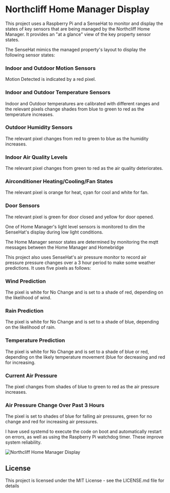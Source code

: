 # Northcliff Home Manager Display
This project uses a Raspberry Pi and a SenseHat to monitor and display the states of key sensors that are being managed by the Northcliff Home Manager. It provides an "at a glance" view of the key property sensor states.

The SenseHat mimics the managed property's layout to display the following sensor states:
### Indoor and Outdoor Motion Sensors
  Motion Detected is indicated by a red pixel.
### Indoor and Outdoor Temperature Sensors
  Indoor and Outdoor temperatures are calibrated with different ranges and the relevant pixels change shades from blue to green to red as the temperature increases.
### Outdoor Humidity Sensors
  The relevant pixel changes from red to green to blue as the humidity increases.
### Indoor Air Quality Levels
  The relevant pixel changes from green to red as the air quality deteriorates.
### Airconditioner Heating/Cooling/Fan States
  The relevant pixel is orange for heat, cyan for cool and white for fan.
### Door Sensors
The relevant pixel is green for door closed and yellow for door opened.

One of Home Manager's light level sensors is monitored to dim the SenseHat's display during low light conditions.

The Home Manager sensor states are determined by monitoring the mqtt messages between the Home Manager and Homebridge

This project also uses SenseHat's air pressure monitor to record air pressure pressure changes over a 3 hour period to make some weather predictions. It uses five pixels as follows:
### Wind Prediction
  The pixel is white for No Change and is set to a shade of red, depending on the likelihood of wind.
### Rain Prediction
  The pixel is white for No Change and is set to a shade of blue, depending on the likelihood of rain.
### Temperature Prediction
  The pixel is white for No Change and is set to a shade of blue or red, depending on the likely temperature movement (blue for decreasing and red for increasing.
### Current Air Pressure
  The pixel changes from shades of blue to green to red as the air pressure increases.
### Air Pressure Change Over Past 3 Hours
  The pixel is set to shades of blue for falling air pressures, green for no change and red for increasing air pressures.

I have used systemd to execute the code on boot and automatically restart on errors, as well as using the Raspberry Pi watchdog timer. These improve system reliability.

![Northcliff Home Manager Display](https://github.com/roscoe81/Home-Manager-Display/blob/master/IMG_6003.jpg)

## License

This project is licensed under the MIT License - see the LICENSE.md file for details
